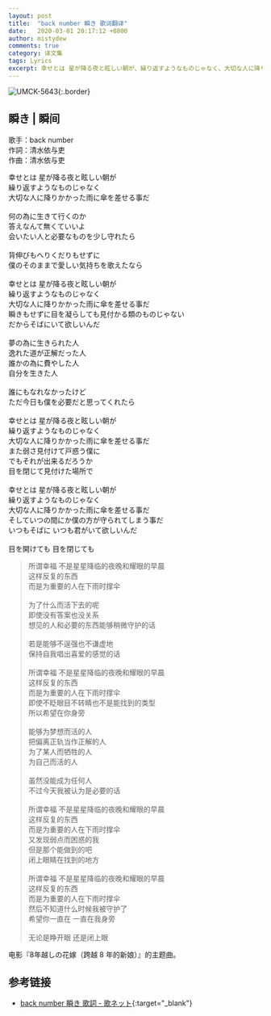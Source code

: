 ```yaml
---
layout: post
title:  "back number 瞬き 歌词翻译"
date:   2020-03-01 20:17:12 +0800
author: mistydew
comments: true
category: 译文集
tags: Lyrics
excerpt: 幸せとは 星が降る夜と眩しい朝が、繰り返すようなものじゃなく、大切な人に降りかかった雨に傘を差せる事だ。
---
```

![UMCK-5643](https://is2-ssl.mzstatic.com/image/thumb/Music128/v4/36/4a/9c/364a9c53-1d5f-09d6-abc5-bd97c556293f/source/600x600bb.jpg){:.border}

## 瞬き | 瞬间

歌手：back number<br>
作詞：清水依与吏<br>
作曲：清水依与吏

<div class="lyric-original">
<p>
幸せとは 星が降る夜と眩しい朝が<br>
繰り返すようなものじゃなく<br>
大切な人に降りかかった雨に傘を差せる事だ<br>
<br>
何の為に生きて行くのか<br>
答えなんて無くていいよ<br>
会いたい人と必要なものを少し守れたら<br>
<br>
背伸びもへりくだりもせずに<br>
僕のそのままで愛しい気持ちを歌えたなら<br>
<br>
幸せとは 星が降る夜と眩しい朝が<br>
繰り返すようなものじゃなく<br>
大切な人に降りかかった雨に傘を差せる事だ<br>
瞬きもせずに目を凝らしても見付かる類のものじゃない<br>
だからそばにいて欲しいんだ<br>
<br>
夢の為に生きられた人<br>
逸れた道が正解だった人<br>
誰かの為に費やした人<br>
自分を生きた人<br>
<br>
誰にもなれなかったけど<br>
ただ今日も僕を必要だと思ってくれたら<br>
<br>
幸せとは 星が降る夜と眩しい朝が<br>
繰り返すようなものじゃなく<br>
大切な人に降りかかった雨に傘を差せる事だ<br>
また弱さ見付けて戸惑う僕に<br>
でもそれが出来るだろうか<br>
目を閉じて見付けた場所で<br>
<br>
幸せとは 星が降る夜と眩しい朝が<br>
繰り返すようなものじゃなく<br>
大切な人に降りかかった雨に傘を差せる事だ<br>
そしていつの間にか僕の方が守られてしまう事だ<br>
いつもそばに いつも君がいて欲しいんだ<br>
<br>
目を開けても 目を閉じても
</p>
</div>

<div class="lyric-translation">
<blockquote>
所谓幸福 不是星星降临的夜晚和耀眼的早晨<br>
这样反复的东西<br>
而是为重要的人在下雨时撑伞<br>
<br>
为了什么而活下去的呢<br>
即使没有答案也没关系<br>
想见的人和必要的东西能够稍微守护的话<br>
<br>
若是能够不逞强也不谦虚地<br>
保持自我唱出喜爱的感觉的话<br>
<br>
所谓幸福 不是星星降临的夜晚和耀眼的早晨<br>
这样反复的东西<br>
而是为重要的人在下雨时撑伞<br>
即使不眨眼目不转睛也不是能找到的类型<br>
所以希望在你身旁<br>
<br>
能够为梦想而活的人<br>
把偏离正轨当作正解的人<br>
为了某人而牺牲的人<br>
为自己而活的人<br>
<br>
虽然没能成为任何人<br>
不过今天我被认为是必要的话<br>
<br>
所谓幸福 不是星星降临的夜晚和耀眼的早晨<br>
这样反复的东西<br>
而是为重要的人在下雨时撑伞<br>
又发现弱点而困惑的我<br>
但是那个能做到的吧<br>
闭上眼睛在找到的地方<br>
<br>
所谓幸福 不是星星降临的夜晚和耀眼的早晨<br>
这样反复的东西<br>
而是为重要的人在下雨时撑伞<br>
然后不知道什么时候我被守护了<br>
希望你一直在 一直在我身旁<br>
<br>
无论是睁开眼 还是闭上眼
</blockquote>
</div>

电影『8年越しの花嫁（跨越 8 年的新娘）』的主题曲。

## 参考链接

* [back number 瞬き 歌詞 - 歌ネット](https://www.uta-net.com/song/239017){:target="_blank"}
